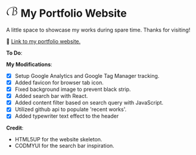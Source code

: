 # ![](images/favicon/favicon-32x32.png) My Portfolio Website

A little space to showcase my works during spare time. Thanks for visiting!

:link: [Link to my portfolio website.](https://bicheng-g.github.io)

**To Do**:


**My Modifications**:
- [x] Setup Google Analytics and Google Tag Manager tracking.
- [x] Added favicon for browser tab icon.
- [x] Fixed background image to prevent black strip.
- [x] Added search bar with React.
- [x] Added content filter based on search query with JavaScript.
- [x] Utilized github api to populate 'recent works'.
- [x] Added typewriter text effect to the header

**Credit**:
* HTML5UP for the website skeleton.
* CODMYUI for the search bar inspiration.
